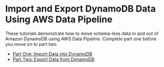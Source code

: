 # Import and Export DynamoDB Data Using AWS Data Pipeline<a name="dp-importexport-ddb"></a>

These tutorials demonstrate how to move schema\-less data in and out of Amazon DynamoDB using AWS Data Pipeline\. Complete part one before you move on to part two\. 


+ [Part One: Import Data into DynamoDB](dp-importexport-ddb-part1.md)
+ [Part Two: Export Data from DynamoDB](dp-importexport-ddb-part2.md)